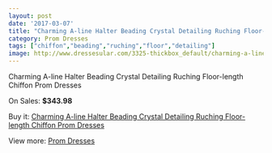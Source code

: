 ```yaml
---
layout: post
date: '2017-03-07'
title: "Charming A-line Halter Beading Crystal Detailing Ruching Floor-length Chiffon Prom Dresses"
category: Prom Dresses
tags: ["chiffon","beading","ruching","floor","detailing"]
image: http://www.dressesular.com/3325-thickbox_default/charming-a-line-halter-beading-crystal-detailing-ruching-floor-length-chiffon-prom-dresses.jpg
---
```

Charming A-line Halter Beading Crystal Detailing Ruching Floor-length Chiffon Prom Dresses

On Sales: **$343.98**
<a href="https://www.dressesular.com/prom-dresses/1207-charming-a-line-halter-beading-crystal-detailing-ruching-floor-length-chiffon-prom-dresses.html"><amp-img layout="responsive" width="600" height="600" src="//www.dressesular.com/3325-thickbox_default/charming-a-line-halter-beading-crystal-detailing-ruching-floor-length-chiffon-prom-dresses.jpg" alt="Charming A-line Halter Beading Crystal Detailing Ruching Floor-length Chiffon Prom Dresses 0" /></a>
<a href="https://www.dressesular.com/prom-dresses/1207-charming-a-line-halter-beading-crystal-detailing-ruching-floor-length-chiffon-prom-dresses.html"><amp-img layout="responsive" width="600" height="600" src="//www.dressesular.com/3327-thickbox_default/charming-a-line-halter-beading-crystal-detailing-ruching-floor-length-chiffon-prom-dresses.jpg" alt="Charming A-line Halter Beading Crystal Detailing Ruching Floor-length Chiffon Prom Dresses 1" /></a>
<a href="https://www.dressesular.com/prom-dresses/1207-charming-a-line-halter-beading-crystal-detailing-ruching-floor-length-chiffon-prom-dresses.html"><amp-img layout="responsive" width="600" height="600" src="//www.dressesular.com/3326-thickbox_default/charming-a-line-halter-beading-crystal-detailing-ruching-floor-length-chiffon-prom-dresses.jpg" alt="Charming A-line Halter Beading Crystal Detailing Ruching Floor-length Chiffon Prom Dresses 2" /></a>

Buy it: [Charming A-line Halter Beading Crystal Detailing Ruching Floor-length Chiffon Prom Dresses](https://www.dressesular.com/prom-dresses/1207-charming-a-line-halter-beading-crystal-detailing-ruching-floor-length-chiffon-prom-dresses.html "Charming A-line Halter Beading Crystal Detailing Ruching Floor-length Chiffon Prom Dresses")

View more: [Prom Dresses](https://www.dressesular.com/7-prom-dresses "Prom Dresses")